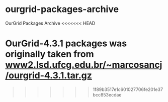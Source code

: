 # ourgrid-packages-archive
OurGrid Packages Archive
<<<<<<< HEAD

OurGrid-4.3.1 packages was originally taken from [www2.lsd.ufcg.edu.br/~marcosancj/ourgrid-4.3.1.tar.gz](http://www2.lsd.ufcg.edu.br/~marcosancj/ourgrid-4.3.1.tar.gz)
=======
>>>>>>> 1f89b3517e1c601027706fe201e37bcc853ecdae
